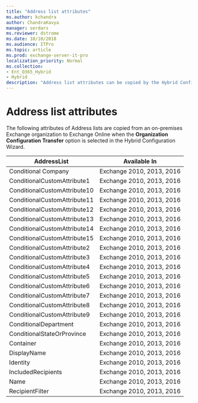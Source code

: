 ```yaml
---
title: "Address list attributes"
ms.author: kchandra
author: ChandraKavya
manager: serdars
ms.reviewer: dstrome
ms.date: 10/10/2018
ms.audience: ITPro
ms.topic: article
ms.prod: exchange-server-it-pro
localization_priority: Normal
ms.collection:
- Ent_O365_Hybrid
- Hybrid
description: "Address list attributes can be copied by the Hybrid Configuration Wizard from your on-premises organization to Exchange Online to help simplify your hybrid deployment"
---
```


# Address list attributes

The following attributes of Address lists are copied from an on-premises Exchange organization to Exchange Online when the **Organization Configuration Transfer** option is selected in the Hybrid Configuration Wizard.

| **AddressList**              | **Available In**          |
|------------------------------|---------------------------|
| Conditional Company          | Exchange 2010, 2013, 2016 |
| ConditionalCustomAttribute1  | Exchange 2010, 2013, 2016 |
| ConditionalCustomAttribute10 | Exchange 2010, 2013, 2016 |
| ConditionalCustomAttribute11 | Exchange 2010, 2013, 2016 |
| ConditionalCustomAttribute12 | Exchange 2010, 2013, 2016 |
| ConditionalCustomAttribute13 | Exchange 2010, 2013, 2016 |
| ConditionalCustomAttribute14 | Exchange 2010, 2013, 2016 |
| ConditionalCustomAttribute15 | Exchange 2010, 2013, 2016 |
| ConditionalCustomAttribute2  | Exchange 2010, 2013, 2016 |
| ConditionalCustomAttribute3  | Exchange 2010, 2013, 2016 |
| ConditionalCustomAttribute4  | Exchange 2010, 2013, 2016 |
| ConditionalCustomAttribute5  | Exchange 2010, 2013, 2016 |
| ConditionalCustomAttribute6  | Exchange 2010, 2013, 2016 |
| ConditionalCustomAttribute7  | Exchange 2010, 2013, 2016 |
| ConditionalCustomAttribute8  | Exchange 2010, 2013, 2016 |
| ConditionalCustomAttribute9  | Exchange 2010, 2013, 2016 |
| ConditionalDepartment        | Exchange 2010, 2013, 2016 |
| ConditionalStateOrProvince   | Exchange 2010, 2013, 2016 |
| Container                    | Exchange 2010, 2013, 2016 |
| DisplayName                  | Exchange 2010, 2013, 2016 |
| Identity                     | Exchange 2010, 2013, 2016 |
| IncludedRecipients           | Exchange 2010, 2013, 2016 |
| Name                         | Exchange 2010, 2013, 2016 |
| RecipientFilter              | Exchange 2010, 2013, 2016 |
